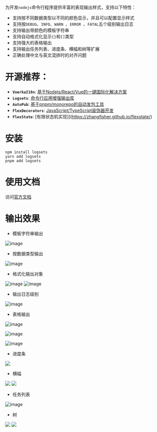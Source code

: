 为开发`nodejs`命令行程序提供丰富的表现输出样式，支持以下特性：

- 支持按不同数据类型以不同的颜色显示，并且可以配置显示样式
- 支持按`DEBUG`、`INFO`、`WARN `、`ERROR `、`FATAL`五个级别输出日志
- 支持输出带颜色的模板字符串
- 支持自动格式化显示`{}`和`[]`类型
- 支持强大的表格输出
- 支持输出任务列表、进度条、横幅和树等扩展
- 正确处理中文与英文混排时的对齐问题


# **开源推荐：** 

- **`VoerkaI18n`**: [基于Nodejs/React/Vue的一键国际化解决方案](https://zhangfisher.github.io/voerka-i18n/)
- **`Logsets`**: [命令行应用增强输出库](https://zhangfisher.github.io/logsets/)
- **`AutoPub`**:  [基于pnpm/monorepo的自动发包工具](https://zhangfisher.github.io/autppub/)
- **`FlexDecorators`**:  [JavaScript/TypeScript装饰器开发](https://zhangfisher.github.io/flex-decorators/)
- **`FlexState`**:  [有限状态机实现]](https://zhangfisher.github.io/flexstate/)


# 安装

```shell
npm install logsets
yarn add logsets
pnpm add logsets
```

# 使用文档

访问[官方文档](https://zhangfisher.github.io/logsets/)

# 输出效果

- 模板字符串输出

![image](./docs/images/log.jpg)

- 按数据类型输出

![image](./docs/images/log2.jpg)

- 格式化输出对象

![image](./docs/images/log3.jpg)
![image](./docs/images/log5.jpg)

- 输出日志级别

![image](./docs/images/log11.jpg)

- 表格输出

![image](./docs/images/log6.jpg)
 
![image](./docs/images/log7.jpg)

![image](./docs/images/log8.jpg)

- 进度条

![](./docs/images/progressbar.png)

- 横幅

![](./docs/images/banner1.png)
![](./docs/images/banner2.png)


- 任务列表

![image](./docs/images/tasklist.demo.gif) 

- 树

![](./docs/images/tree1.png)
![](./docs/images/tree2.png)

